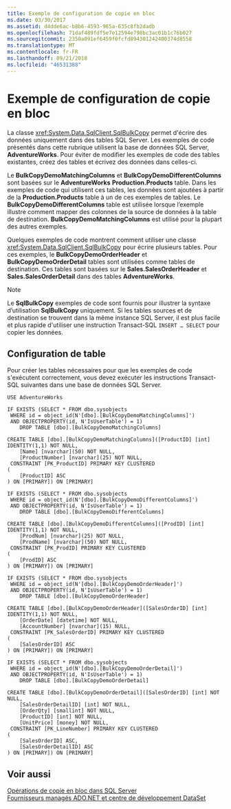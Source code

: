 ```yaml
---
title: Exemple de configuration de copie en bloc
ms.date: 03/30/2017
ms.assetid: d4dde6ac-b8b6-4593-965a-635c8fb2dadb
ms.openlocfilehash: 71daf489fdf5e7e12594e798bc3ac01b1c76b027
ms.sourcegitcommit: 2350a091ef6459f0fcfd894301242400374d8558
ms.translationtype: MT
ms.contentlocale: fr-FR
ms.lasthandoff: 09/21/2018
ms.locfileid: "46531388"
---
```

# <a name="bulk-copy-example-setup"></a>Exemple de configuration de copie en bloc
La classe <xref:System.Data.SqlClient.SqlBulkCopy> permet d'écrire des données uniquement dans des tables SQL Server. Les exemples de code présentés dans cette rubrique utilisent la base de données SQL Server, **AdventureWorks**. Pour éviter de modifier les exemples de code des tables existantes, créez des tables et écrivez des données dans celles-ci.  
  
 Le **BulkCopyDemoMatchingColumns** et **BulkCopyDemoDifferentColumns** sont basées sur le **AdventureWorks** **Production.Products**  table. Dans les exemples de code qui utilisent ces tables, les données sont ajoutées à partir de la **Production.Products** table à un de ces exemples de tables. Le **BulkCopyDemoDifferentColumns** table est utilisée lorsque l’exemple illustre comment mapper des colonnes de la source de données à la table de destination. **BulkCopyDemoMatchingColumns** est utilisé pour la plupart des autres exemples.  
  
 Quelques exemples de code montrent comment utiliser une classe <xref:System.Data.SqlClient.SqlBulkCopy> pour écrire plusieurs tables. Pour ces exemples, le **BulkCopyDemoOrderHeader** et **BulkCopyDemoOrderDetail** tables sont utilisées comme tables de destination. Ces tables sont basées sur le **Sales.SalesOrderHeader** et **Sales.SalesOrderDetail** dans des tables **AdventureWorks**.  
  
> [!NOTE]
>  Le **SqlBulkCopy** exemples de code sont fournis pour illustrer la syntaxe d’utilisation **SqlBulkCopy** uniquement. Si les tables sources et de destination se trouvent dans la même instance SQL Server, il est plus facile et plus rapide d'utiliser une instruction Transact-SQL `INSERT … SELECT` pour copier les données.  
  
## <a name="table-setup"></a>Configuration de table  
 Pour créer les tables nécessaires pour que les exemples de code s'exécutent correctement, vous devez exécuter les instructions Transact-SQL suivantes dans une base de données SQL Server.  
  
```  
USE AdventureWorks  
  
IF EXISTS (SELECT * FROM dbo.sysobjects   
 WHERE id = object_id(N'[dbo].[BulkCopyDemoMatchingColumns]')  
 AND OBJECTPROPERTY(id, N'IsUserTable') = 1)  
    DROP TABLE [dbo].[BulkCopyDemoMatchingColumns]  
  
CREATE TABLE [dbo].[BulkCopyDemoMatchingColumns]([ProductID] [int] IDENTITY(1,1) NOT NULL,  
    [Name] [nvarchar](50) NOT NULL,  
    [ProductNumber] [nvarchar](25) NOT NULL,  
 CONSTRAINT [PK_ProductID] PRIMARY KEY CLUSTERED  
(  
    [ProductID] ASC  
) ON [PRIMARY]) ON [PRIMARY]  
  
IF EXISTS (SELECT * FROM dbo.sysobjects   
 WHERE id = object_id(N'[dbo].[BulkCopyDemoDifferentColumns]')  
 AND OBJECTPROPERTY(id, N'IsUserTable') = 1)  
    DROP TABLE [dbo].[BulkCopyDemoDifferentColumns]  
  
CREATE TABLE [dbo].[BulkCopyDemoDifferentColumns]([ProdID] [int] IDENTITY(1,1) NOT NULL,  
    [ProdNum] [nvarchar](25) NOT NULL,  
    [ProdName] [nvarchar](50) NOT NULL,  
 CONSTRAINT [PK_ProdID] PRIMARY KEY CLUSTERED  
(  
    [ProdID] ASC  
) ON [PRIMARY]) ON [PRIMARY]  
  
IF EXISTS (SELECT * FROM dbo.sysobjects   
 WHERE id = object_id(N'[dbo].[BulkCopyDemoOrderHeader]')  
 AND OBJECTPROPERTY(id, N'IsUserTable') = 1)  
    DROP TABLE [dbo].[BulkCopyDemoOrderHeader]  
  
CREATE TABLE [dbo].[BulkCopyDemoOrderHeader]([SalesOrderID] [int] IDENTITY(1,1) NOT NULL,  
    [OrderDate] [datetime] NOT NULL,  
    [AccountNumber] [nvarchar](15) NULL,  
 CONSTRAINT [PK_SalesOrderID] PRIMARY KEY CLUSTERED  
(  
    [SalesOrderID] ASC  
) ON [PRIMARY]) ON [PRIMARY]  
  
IF EXISTS (SELECT * FROM dbo.sysobjects   
 WHERE id = object_id(N'[dbo].[BulkCopyDemoOrderDetail]')  
 AND OBJECTPROPERTY(id, N'IsUserTable') = 1)  
    DROP TABLE [dbo].[BulkCopyDemoOrderDetail]  
  
CREATE TABLE [dbo].[BulkCopyDemoOrderDetail]([SalesOrderID] [int] NOT NULL,  
    [SalesOrderDetailID] [int] NOT NULL,  
    [OrderQty] [smallint] NOT NULL,  
    [ProductID] [int] NOT NULL,  
    [UnitPrice] [money] NOT NULL,  
 CONSTRAINT [PK_LineNumber] PRIMARY KEY CLUSTERED  
(  
    [SalesOrderID] ASC,  
    [SalesOrderDetailID] ASC  
) ON [PRIMARY]) ON [PRIMARY]  
```  
  
## <a name="see-also"></a>Voir aussi  
 [Opérations de copie en bloc dans SQL Server](../../../../../docs/framework/data/adonet/sql/bulk-copy-operations-in-sql-server.md)  
 [Fournisseurs managés ADO.NET et centre de développement DataSet](https://go.microsoft.com/fwlink/?LinkId=217917)
